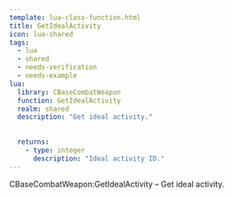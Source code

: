 ```yaml
---
template: lua-class-function.html
title: GetIdealActivity
icon: lua-shared
tags:
  - lua
  - shared
  - needs-verification
  - needs-example
lua:
  library: CBaseCombatWeapon
  function: GetIdealActivity
  realm: shared
  description: "Get ideal activity."
  
  
  returns:
    - type: integer
      description: "Ideal activity ID."
---
```


<div class="lua__search__keywords">
CBaseCombatWeapon:GetIdealActivity &#x2013; Get ideal activity.
</div>

